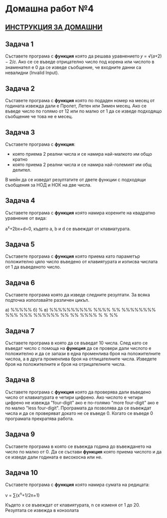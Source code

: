 # Домашна работ №4

## [ИНСТРУКЦИЯ ЗА ДОМАШНИ](README.md)

## Задача 1

Съставете програма с <b>функция</b> която да решава уравнението 𝑦 = √(𝑎+2) − 2/𝑐. Ако се се въведе отрицателно число под корена или числото в знаменател е 0 да се изведе съобщение, че входните данни са невалидни (Invalid Input). 

## Задача 2

Съставете програма с <b>функция</b> която по подаден номер на месец от годината извежда дали е Пролет, Летен или Зимен месец. Ако се въведе число по голямо от 12 или по малко от 1 да се изведе подходящо съобщение че това не е месец. 

## Задача 3

Съставете програма с <b>функция</b>:

- която приема 2 реални числа и се намира най-малкото им общо кратно
- която приема 2 реални числа и се намира най-големият им общ делител. 

В мейн да се изведат резултатите от двете функции с подходящи съобщения за НОД и НОК на две числа.

## Задача 4

Съставете програма с <b>функция</b> която намира корените на квадратно уравнение от вида: 

a<sup>x</sup>+2bx+d=0, където a, b и d се въвеждат от клавиатурата.

## Задача 5

Съставете програма с <b>функция</b> която приема като параметър положително цяло число въведено от клавиятурата и изписва числата от 1 да въведеното число.

## Задача 6

Съставете програма която да изведе следните резултати. За всяка подточка използвайте различен цикъл. 

а) %%%%%     б) %               в) %%%%%%%%%% 
   %%%%         %%                  %%%%%%%% 
   %%%          %%%                  %%%%%% 
   %%           %%                    %%%% 
   %            %                      %% 
        
## Задача 7

Съставете програма в която да се въведат 10 числа. След като се въведат число с помоща на <b>функция</b> да се провери дали числото е положително и да се запази в една променлива броя на положителните числоа, а в друга променлива броя на отлицателните числа. Изведете броя на положителните и броя на отрицателните числа. 

## Задача 8

Съставете програма с <b>функция</b> която да проверява дали въведено число от клавиатурата е четири цифрено. Ако числото е четири цифрено не извежда "four-digit" ако е по-голямо "more four-digit" ако е по малко "less four-digit". Програмата да позволява да се въвеждат числа и да се проверяват докато не се въведе 0. Когато се въведе 0 програмата прекратява работа. 

## Задача 9

Съставете програма в която се въвежда година до въвеждането на число по малко от 0. Да се състави <b>функция</b> която приема числото и да се изведе дали годината е високосна или не. 

## Задача 10

Съставете програма с <b>функция</b> която намира сумата на редицата: 

v = ∑(x<sup>n</sup>+1/2n+1)

Където x се въвеждат от клавиятурата, n се изменя от 1 до 20. Резултата се извежда в конзолата
